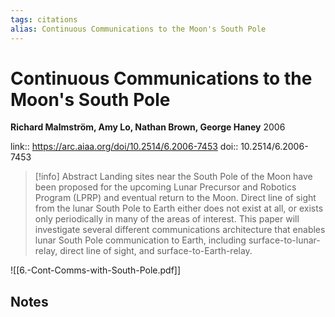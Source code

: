 ```yaml
---
tags: citations
alias: Continuous Communications to the Moon's South Pole
---
```

# Continuous Communications to the Moon's South Pole

**Richard Malmström, Amy Lo, Nathan Brown, George Haney**
2006

link:: https://arc.aiaa.org/doi/10.2514/6.2006-7453
doi:: 10.2514/6.2006-7453

> [!info] Abstract
> Landing sites near the South Pole of the Moon have been proposed for the upcoming
Lunar Precursor and Robotics Program (LPRP) and eventual return to the Moon. Direct
line of sight from the lunar South Pole to Earth either does not exist at all, or exists only
periodically in many of the areas of interest. This paper will investigate several different
communications architecture that enables lunar South Pole communication to Earth,
including surface-to-lunar-relay, direct line of sight, and surface-to-Earth-relay.

![[6.-Cont-Comms-with-South-Pole.pdf]]

## Notes

